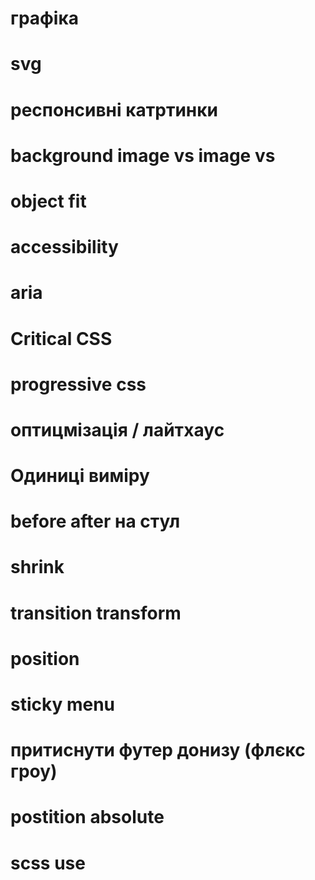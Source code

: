 # графіка
# svg
# респонсивні катртинки
# background image vs image vs
# object fit


# accessibility
# aria

# Critical CSS
# progressive css
# оптицмізація / лайтхаус

# Одиниці виміру





# before after на стул

# shrink

# transition transform

# position
# sticky menu
# притиснути футер донизу (флєкс  гроу)
# postition absolute






# scss use


